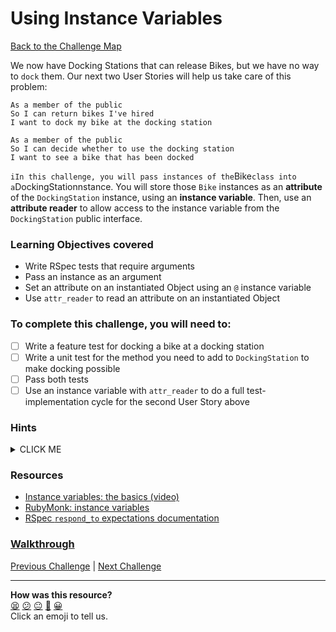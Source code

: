 # Using Instance Variables

[Back to the Challenge Map](0_challenge_map.md)

We now have Docking Stations that can release Bikes, but we have no way to `dock` them. Our next two User Stories will help us take care of this problem:

```
As a member of the public
So I can return bikes I've hired
I want to dock my bike at the docking station
```

```
As a member of the public
So I can decide whether to use the docking station
I want to see a bike that has been docked
```

` iIn this challenge, you will pass instances of the `Bike` class into a `DockingStationnstance. You will store those `Bike` instances as an **attribute** of the `DockingStation` instance, using an **instance variable**. Then, use an **attribute reader** to allow access to the instance variable from the `DockingStation` public interface.

### Learning Objectives covered
- Write RSpec tests that require arguments
- Pass an instance as an argument
- Set an attribute on an instantiated Object using an `@` instance variable
- Use `attr_reader` to read an attribute on an instantiated Object

### To complete this challenge, you will need to:

- [ ] Write a feature test for docking a bike at a docking station
- [ ] Write a unit test for the method you need to add to `DockingStation` to make docking possible
- [ ] Pass both tests
- [ ] Use an instance variable with `attr_reader` to do a full test-implementation cycle for the second User Story above

### Hints

<details><summary>CLICK ME</summary>
  <li>As usual, we're starting this step of the challenge with a failing feature test.  You've seen this kind of failure before - write a matching unit test and pass it in the simplest way possible.</li>
  <li>We now have a method for docking bikes, but it doesn't do anything.  In order to implement the desired behaviour, a DockingStation object needs to have somewhere to stokre the Bike objects which get docked. Ruby provides us with something called instance variables which are perfectly suited for this job. Take a look at the materials linked below for more information.</li>
  <li>Once you start to understand how instance variable operate, you can write your test.  You want to be able to pass a bike as an argument to your dock method, and for that same bike to then be stored in your instance variable.  Implement this behaviour and you're done!</li>
</details>

### Resources

- [Instance variables: the basics (video)](https://www.youtube.com/watch?v=MfNpf-Bcnm8)
- [RubyMonk: instance variables](https://rubymonk.com/learning/books/4-ruby-primer-ascent/chapters/45-more-classes/lessons/110-instance-variables)
- [RSpec `respond_to` expectations documentation](http://www.relishapp.com/rspec/rspec-expectations/v/3-3/docs/built-in-matchers/respond-to-matcher)

### [Walkthrough](walkthroughs/11.md)

[Previous Challenge](10_making_stations_release_bikes.md) | [Next Challenge](12_raising_exceptions.md)

<!-- BEGIN GENERATED SECTION DO NOT EDIT -->

---

**How was this resource?**  
[😫](https://airtable.com/shrUJ3t7KLMqVRFKR?prefill_Repository=makersacademy/course&prefill_File=boris_bikes/11_using_instance_variables.md&prefill_Sentiment=😫) [😕](https://airtable.com/shrUJ3t7KLMqVRFKR?prefill_Repository=makersacademy/course&prefill_File=boris_bikes/11_using_instance_variables.md&prefill_Sentiment=😕) [😐](https://airtable.com/shrUJ3t7KLMqVRFKR?prefill_Repository=makersacademy/course&prefill_File=boris_bikes/11_using_instance_variables.md&prefill_Sentiment=😐) [🙂](https://airtable.com/shrUJ3t7KLMqVRFKR?prefill_Repository=makersacademy/course&prefill_File=boris_bikes/11_using_instance_variables.md&prefill_Sentiment=🙂) [😀](https://airtable.com/shrUJ3t7KLMqVRFKR?prefill_Repository=makersacademy/course&prefill_File=boris_bikes/11_using_instance_variables.md&prefill_Sentiment=😀)  
Click an emoji to tell us.

<!-- END GENERATED SECTION DO NOT EDIT -->
